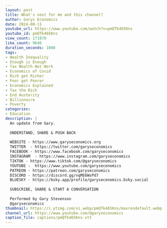 ```yaml
---
layout: post
title: What's next for me and this channel?
author: Garys Economics
date: 2024-08-11
youtube_url: https://www.youtube.com/watch?v=pmQTk465Kns
youtube_id: pmQTk465Kns
view_count: 171870
like_count: 9646
duration_seconds: 1000
tags:
- Wealth Inequality
- Enough is Enough
- Tax Wealth Not Work
- Economics of Covid
- Rich get Richer
- Poor get Poorer
- Economics Explained
- Tax the Rich
- End Austerity
- Billionaire
- Poverty
categories:
- Education
description: |
  An update from Gary.
  
  UNDERSTAND, SHARE & PUSH BACK
  
  WEBSITE - https://www.garyseconomics.org
  TWITTER  - https://twitter.com/garyseconomics
  FACEBOOK - https://www.facebook.com/garyseconomics
  INSTAGRAM  - https://www.instagram.com/garyseconomics
  TIKTOK - https://www.tiktok.com/@garyseconomics
  YOUTUBE -  https://www.youtube.com/garyseconomics
  PATREON - https://patreon.com/garyseconomics
  DISCORD - https://discord.gg/vqME6WsPd7
  BLUESKY - https://bsky.app/profile/garyseconomics.bsky.social
  
  SUBSCRIBE, SHARE & START A CONVERSATION
  
  Performed by Gary Stevenson
  @garyseconomics
thumbnail: https://i.ytimg.com/vi_webp/pmQTk465Kns/maxresdefault.webp
channel_url: https://www.youtube.com/@garyseconomics
caption_file: captions/pmQTk465Kns.vtt
---
```

